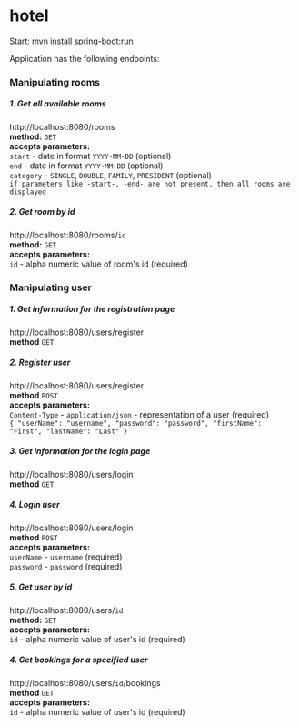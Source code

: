 # hotel
Start:  mvn install
        spring-boot:run
        
Application has the following endpoints:</br>

### Manipulating rooms
##### 1. Get all available rooms
http://localhost:8080/rooms</br>
    **method:** `GET`</br>
    **accepts parameters:**</br>
    `start` - date in format `YYYY-MM-DD` (optional)</br>
    `end` - date in format `YYYY-MM-DD` (optional)</br>
    `category` - `SINGLE`, `DOUBLE`, `FAMILY`, `PRESIDENT` (optional)</br>
`if parameters like -start-, -end- are not present, then all rooms are displayed`
##### 2. Get room by id
http://localhost:8080/rooms/`id`</br>
    **method:** `GET`</br>
    **accepts parameters:**</br>
    `id` - alpha numeric value of room's id  (required)</br>
### Manipulating user
##### 1. Get information for the registration page
http://localhost:8080/users/register </br>
    **method** `GET`</br>
##### 2. Register user
http://localhost:8080/users/register </br>
    **method** `POST`</br>
    **accepts parameters:**</br>
        `Content-Type` - `application/json` - representation of a user  (required)</br>
        `{
           "userName": "username",
           "password": "password",
           "firstName": "First",
           "lastName": "Last"
         }`
##### 3. Get information for the login page
http://localhost:8080/users/login </br>
    **method** `GET`</br>
##### 4. Login user
http://localhost:8080/users/login </br>
    **method** `POST`</br>
    **accepts parameters:**</br>
    `userName` - `username` (required)</br>
    `password` - `password` (required)</br>
##### 5. Get user by id
http://localhost:8080/users/`id` </br>
    **method:** `GET`</br>
    **accepts parameters:**</br>
    `id` - alpha numeric value of user's id  (required)</br>
##### 4. Get bookings for a specified user
http://localhost:8080/users/`id`/bookings </br>
     **method** `GET`</br>
     **accepts parameters:**</br>
     `id` - alpha numeric value of user's id  (required)</br>
